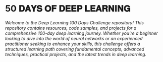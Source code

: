 # 50 𝐃𝐀𝐘𝐒 𝐎𝐅 𝐃𝐄𝐄𝐏 𝐋𝐄𝐀𝐑𝐍𝐈𝐍𝐆 

_Welcome to the Deep Learning 100 Days Challenge repository! This repository contains resources, code samples, and projects for a comprehensive 100-day deep learning journey. Whether you're a beginner looking to dive into the world of neural networks or an experienced practitioner seeking to enhance your skills, this challenge offers a structured learning path covering fundamental concepts, advanced techniques, practical projects, and the latest trends in deep learning._
